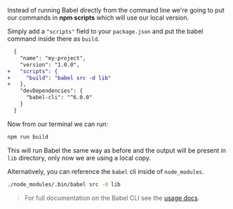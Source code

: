Instead of running Babel directly from the command line we're going to put our
commands in **npm scripts** which will use our local version.

Simply add a `"scripts"` field to your `package.json` and put the babel command
inside there as `build`.

```diff
  {
    "name": "my-project",
    "version": "1.0.0",
+   "scripts": {
+     "build": "babel src -d lib"
+   },
    "devDependencies": {
      "babel-cli": "^6.0.0"
    }
  }
```

Now from our terminal we can run:

```sh
npm run build
```

This will run Babel the same way as before and the output will be present in
`lib` directory, only now we are using a local copy.

Alternatively, you can reference the `babel` cli inside of `node_modules`.

```sh
./node_modules/.bin/babel src -d lib
```

<blockquote class="babel-callout babel-callout-info">
  <p>
    For full documentation on the Babel CLI see the
    <a href="/docs/usage/cli/">usage docs</a>.
  </p>
</blockquote>

